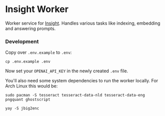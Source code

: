 # Insight Worker

Worker service for [Insight](https://github.com/resolve-works/insight/).
Handles various tasks like indexing, embedding and answering prompts.

### Development

Copy over `.env.example` to `.env`:

```
cp .env.example .env
```

Now set your `OPENAI_API_KEY` in the newly created `.env` file.

You'll also need some system dependencies to run the worker locally. For Arch
Linux this would be:

```
sudo pacman -S tesseract tesseract-data-nld tesseract-data-eng pngquant ghostscript
```

```
yay -S jbig2enc
```
